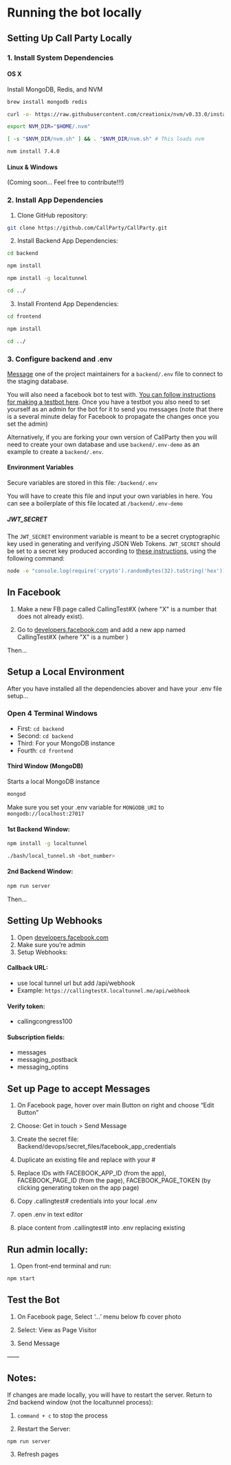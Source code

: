 # Running the bot locally

## Setting Up Call Party Locally

### 1. Install System Dependencies

#### OS X
Install MongoDB, Redis, and NVM

```bash
brew install mongodb redis

curl -o- https://raw.githubusercontent.com/creationix/nvm/v0.33.0/install.sh | bash # install nvm

export NVM_DIR="$HOME/.nvm"

[ -s "$NVM_DIR/nvm.sh" ] && . "$NVM_DIR/nvm.sh" # This loads nvm

nvm install 7.4.0
```

#### Linux & Windows
(Coming soon... Feel free to contribute!!!)


### 2. Install App Dependencies

1. Clone GitHub repository:
```bash
git clone https://github.com/CallParty/CallParty.git
```

2. Install Backend App Dependencies:
```bash
cd backend

npm install

npm install -g localtunnel

cd ../
```

3. Install Frontend App Dependencies:
```bash
cd frontend

npm install

cd ../
```

### 3. Configure backend and .env

[Message](mailto:hi@callparty.org) one of the project maintainers for
a `backend/.env` file to connect to the staging database. 

You will also need a facebook bot to test with. [You can follow instructions for making a testbot here](./docs/localsetupinstructions.md). Once you have a testbot you also need to set yourself as an admin for the bot for it to send you messages (note that there is a several minute delay for Facebook to propagate the changes once you set the admin)

Alternatively, if you are forking your own version of CallParty then you will need to create your own database and use `backend/.env-demo` as an example to create a `backend/.env`.

#### Environment Variables

Secure variables are stored in this file: 
`/backend/.env`

You will have to create this file and input your own variables in here. You can see a boilerplate of this file located at `/backend/.env-demo`

##### JWT_SECRET

The `JWT_SECRET` environment variable is meant to be a secret cryptographic key used in generating and verifying JSON Web Tokens. `JWT_SECRET` should be set to a secret key produced according to [these instructions](https://github.com/dwyl/learn-json-web-tokens#how-to-generate-secret-key), using the following command:

```bash
node -e "console.log(require('crypto').randomBytes(32).toString('hex'));"
```


## In Facebook

1. Make a new FB page called CallingTest#X (where "X" is a number that does not already exist). 

2. Go to [developers.facebook.com](https://developers.facebook.com) and add a new app named CallingTest#X (where "X" is a number )

Then...

## Setup a Local Environment

After you have installed all the dependencies abover and have your .env file setup...

### Open 4 Terminal Windows
- First: `cd backend`
- Second: `cd backend`
- Third: 	For your MongoDB instance
- Fourth: `cd frontend`

#### Third Window (MongoDB)

Starts a local MongoDB instance
```bash
mongod
```
Make sure you set your .env variable for `MONGODB_URI` to `mongodb://localhost:27017`

#### 1st Backend Window:

```bash
npm install -g localtunnel

./bash/local_tunnel.sh <bot_number>
```

#### 2nd Backend Window:

```bash
npm run server
```

Then...

## Setting Up Webhooks
1. Open [developers.facebook.com](https://developers.facebook.com) 
2. Make sure you’re admin
3. Setup Webhooks:

#### Callback URL:
- use local tunnel url but add /api/webhook
- Example: `https://callingtestX.localtunnel.me/api/webhook`

#### Verify token:
- callingcongress100

#### Subscription fields:
- messages
- messaging_postback
- messaging_optins


## Set up Page to accept Messages

1. On Facebook page, hover over main Button on right and choose “Edit Button”

2. Choose: Get in touch > Send Message

3. Create the secret file: Backend/devops/secret_files/facebook_app_credentials

4. Duplicate an existing file and replace with your #

5. Replace IDs with FACEBOOK_APP_ID (from the app), FACEBOOK_PAGE_ID (from the page), FACEBOOK_PAGE_TOKEN (by clicking generating token on the app page)

6. Copy .callingtest# credentials into your local .env

7. open .env in text editor

8. place content from .callingtest# into .env replacing existing

## Run admin locally: 

1. Open front-end terminal and run:

```bash
npm start
```

## Test the Bot

1. On Facebook page, Select ‘…’ menu below fb cover photo

2. Select: View as Page Visitor

3. Send Message

——

## Notes:

If changes are made locally, you will have to restart the server. Return to 2nd backend window (not the localtunnel process):

1. `command + c` to stop the process

2. Restart the Server:
```bash
npm run server
```

3. Refresh pages